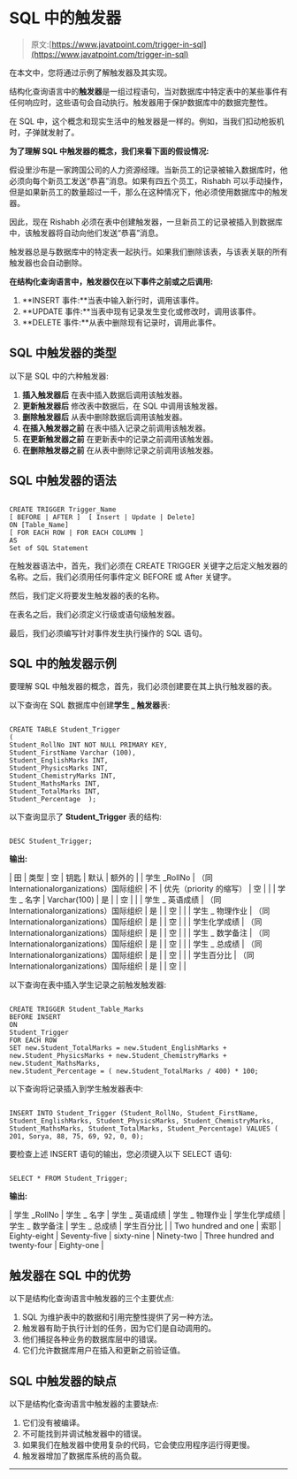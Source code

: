 # SQL 中的触发器

> 原文:[https://www.javatpoint.com/trigger-in-sql](https://www.javatpoint.com/trigger-in-sql)

在本文中，您将通过示例了解触发器及其实现。

结构化查询语言中的**触发器**是一组过程语句，当对数据库中特定表中的某些事件有任何响应时，这些语句会自动执行。触发器用于保护数据库中的数据完整性。

在 SQL 中，这个概念和现实生活中的触发器是一样的。例如，当我们扣动枪扳机时，子弹就发射了。

**为了理解 SQL 中触发器的概念，我们来看下面的假设情况:**

假设里沙布是一家跨国公司的人力资源经理。当新员工的记录被输入数据库时，他必须向每个新员工发送“恭喜”消息。如果有四五个员工，Rishabh 可以手动操作，但是如果新员工的数量超过一千，那么在这种情况下，他必须使用数据库中的触发器。

因此，现在 Rishabh 必须在表中创建触发器，一旦新员工的记录被插入到数据库中，该触发器将自动向他们发送“恭喜”消息。

触发器总是与数据库中的特定表一起执行。如果我们删除该表，与该表关联的所有触发器也会自动删除。

**在结构化查询语言中，触发器仅在以下事件之前或之后调用:**

1.  **INSERT 事件:**当表中输入新行时，调用该事件。
2.  **UPDATE 事件:**当表中现有记录发生变化或修改时，调用该事件。
3.  **DELETE 事件:**从表中删除现有记录时，调用此事件。

## SQL 中触发器的类型

以下是 SQL 中的六种触发器:

1.  **插入触发器后**
    在表中插入数据后调用该触发器。
2.  **更新触发器后**
    修改表中数据后，在 SQL 中调用该触发器。
3.  **删除触发器后**
    从表中删除数据后调用该触发器。
4.  **在插入触发器之前**
    在表中插入记录之前调用该触发器。
5.  **在更新触发器之前**
    在更新表中的记录之前调用该触发器。
6.  **在删除触发器之前**
    在从表中删除记录之前调用该触发器。

## SQL 中触发器的语法

```

CREATE TRIGGER Trigger_Name
[ BEFORE | AFTER ]  [ Insert | Update | Delete]
ON [Table_Name]
[ FOR EACH ROW | FOR EACH COLUMN ]
AS
Set of SQL Statement

```

在触发器语法中，首先，我们必须在 CREATE TRIGGER 关键字之后定义触发器的名称。之后，我们必须用任何事件定义 BEFORE 或 After 关键字。

然后，我们定义将要发生触发器的表的名称。

在表名之后，我们必须定义行级或语句级触发器。

最后，我们必须编写针对事件发生执行操作的 SQL 语句。

## SQL 中的触发器示例

要理解 SQL 中触发器的概念，首先，我们必须创建要在其上执行触发器的表。

以下查询在 SQL 数据库中创建**学生 _ 触发器**表:

```

CREATE TABLE Student_Trigger
(
Student_RollNo INT NOT NULL PRIMARY KEY,
Student_FirstName Varchar (100),
Student_EnglishMarks INT,
Student_PhysicsMarks INT, 
Student_ChemistryMarks INT,
Student_MathsMarks INT,
Student_TotalMarks INT,
Student_Percentage  );

```

以下查询显示了 **Student_Trigger** 表的结构:

```

DESC Student_Trigger;

```

**输出:**

| 田 | 类型 | 空 | 钥匙 | 默认 | 额外的 |
| 学生 _RollNo | （同 Internationalorganizations）国际组织 | 不 | 优先（priority 的缩写） | 空 |  |
| 学生 _ 名字 | Varchar(100) | 是 |  | 空 |  |
| 学生 _ 英语成绩 | （同 Internationalorganizations）国际组织 | 是 |  | 空 |  |
| 学生 _ 物理作业 | （同 Internationalorganizations）国际组织 | 是 |  | 空 |  |
| 学生化学成绩 | （同 Internationalorganizations）国际组织 | 是 |  | 空 |  |
| 学生 _ 数学备注 | （同 Internationalorganizations）国际组织 | 是 |  | 空 |  |
| 学生 _ 总成绩 | （同 Internationalorganizations）国际组织 | 是 |  | 空 |  |
| 学生百分比 | （同 Internationalorganizations）国际组织 | 是 |  | 空 |  |

以下查询在表中插入学生记录之前触发触发器:

```

CREATE TRIGGER Student_Table_Marks
BEFORE INSERT
ON
Student_Trigger
FOR EACH ROW
SET new.Student_TotalMarks = new.Student_EnglishMarks + new.Student_PhysicsMarks + new.Student_ChemistryMarks + new.Student_MathsMarks, 
new.Student_Percentage = ( new.Student_TotalMarks / 400) * 100;

```

以下查询将记录插入到学生触发器表中:

```

INSERT INTO Student_Trigger (Student_RollNo, Student_FirstName, Student_EnglishMarks, Student_PhysicsMarks, Student_ChemistryMarks, Student_MathsMarks, Student_TotalMarks, Student_Percentage) VALUES ( 201, Sorya, 88, 75, 69, 92, 0, 0);

```

要检查上述 INSERT 语句的输出，您必须键入以下 SELECT 语句:

```

SELECT * FROM Student_Trigger;

```

**输出:**

| 学生 _RollNo | 学生 _ 名字 | 学生 _ 英语成绩 | 学生 _ 物理作业 | 学生化学成绩 | 学生 _ 数学备注 | 学生 _ 总成绩 | 学生百分比 |
| Two hundred and one | 索耶 | Eighty-eight | Seventy-five | sixty-nine | Ninety-two | Three hundred and twenty-four | Eighty-one |

## 触发器在 SQL 中的优势

以下是结构化查询语言中触发器的三个主要优点:

1.  SQL 为维护表中的数据和引用完整性提供了另一种方法。
2.  触发器有助于执行计划的任务，因为它们是自动调用的。
3.  他们捕捉各种业务的数据库层中的错误。
4.  它们允许数据库用户在插入和更新之前验证值。

## SQL 中触发器的缺点

以下是结构化查询语言中触发器的主要缺点:

1.  它们没有被编译。
2.  不可能找到并调试触发器中的错误。
3.  如果我们在触发器中使用复杂的代码，它会使应用程序运行得更慢。
4.  触发器增加了数据库系统的高负载。

* * *